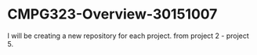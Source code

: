# CMPG323-Overview-30151007

I will be creating a new repository for each project. from project 2 - project 5.
